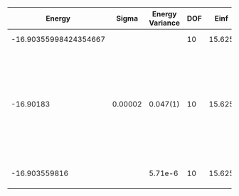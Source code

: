 | Energy                | Sigma   | Energy Variance | DOF | Einf   | Method                                                       | Reference |
|-----------------------|---------|-----------------|-----|--------|--------------------------------------------------------------|-----------|
| -16.90355998424354667 |         |                 | 10  | 15.625 | Exact diagonalization                                        | [code](https://github.com/varbench/methods/blob/main/scripts/Hubbard/square_16_P_5_10/ed_lattice_symmetries.sh) |
| -16.90183             | 0.00002 | 0.047(1)        | 10  | 15.625 | VMC Hidden Fermion Determinant State Ansatz (N_hidden = 10. Single hidden layer fully connected net with alpha = 64). C4 and K = 0 projections | TODO: ask Javier |
| -16.903559816         |         | 5.71e-6         | 10  | 15.625 | DMRG (MaxBondDim = 7000)                                     | TODO: ask Max |
